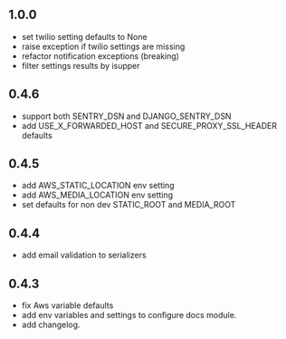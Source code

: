 
## 1.0.0
- set twilio setting defaults to None
- raise exception if twilio settings are missing
- refactor notification exceptions
(breaking)
- filter settings results by isupper

## 0.4.6
- support both SENTRY_DSN and DJANGO_SENTRY_DSN
- add USE_X_FORWARDED_HOST and SECURE_PROXY_SSL_HEADER defaults

## 0.4.5
- add AWS_STATIC_LOCATION env setting
- add AWS_MEDIA_LOCATION env setting
- set defaults for non dev STATIC_ROOT and MEDIA_ROOT

## 0.4.4
- add email validation to serializers

## 0.4.3
- fix Aws variable defaults
- add env variables and settings to configure docs module.
- add changelog.